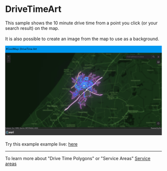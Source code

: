 # DriveTimeArt
This sample shows the 10 minute drive time from a point you click (or your search result) on the map.
<br/><br/>
It is also possible to create an image from the map to use as a background.


![DriveTimeArt](../images/20220210_DriveTimeArt.gif)
<br>
<br>
Try this example example live:
[here](https://esrinederland.github.io/CoolMaps/DriveTimeArt/DriveTimeArt.html)

---

To learn more about "Drive Time Polygons" or "Service Areas" [Service areas](https://developers.arcgis.com/documentation/mapping-apis-and-services/routing/service-areas/)


